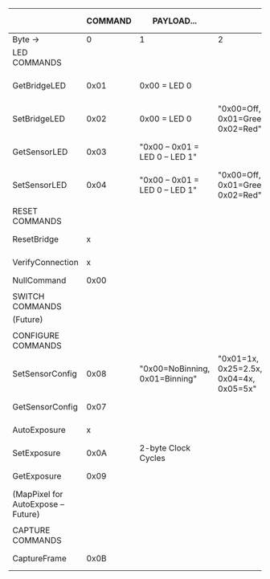 |                                    | COMMAND | PAYLOAD...                     |                                        |                |  | SERIAL REPLY           |                            |  | SENSOR REPLY           |                                   |                                        |                |   |           |   |
|------------------------------------|---------|--------------------------------|----------------------------------------|----------------|--|------------------------|----------------------------|--|------------------------|-----------------------------------|----------------------------------------|----------------|---|-----------|---|
| Byte →                             | 0       | 1                              | 2                                      | 3              |  | 0                      | 1                          |  | 0                      | 1                                 | 2                                      | 3              | 4 | 5         | 6 |
| LED COMMANDS                       |         |                                |                                        |                |  |                        |                            |  |                        |                                   |                                        |                |   |           |   |
| GetBridgeLED                       | 0x01    | 0x00 = LED 0                   |                                        |                |  | "0x00=OK, 0x01+=Error" | "00=Off, 01=Green, 02=Red" |  |                        |                                   |                                        |                |   |           |   |
| SetBridgeLED                       | 0x02    | 0x00 = LED 0                   | "0x00=Off, 0x01=Green, 0x02=Red"       |                |  | "0x00=OK, 0x01+=Error" |                            |  |                        |                                   |                                        |                |   |           |   |
| GetSensorLED                       | 0x03    | "0x00 – 0x01 = LED 0 – LED 1"  |                                        |                |  | "0x00=OK, 0x01+=Error" |                            |  | "0x00=OK, 0x01+=Error" | "0x00=Off, 0x01=Green,  0X02=Red" |                                        |                |   |           |   |
| SetSensorLED                       | 0x04    | "0x00 – 0x01 = LED 0 – LED 1"  | "0x00=Off, 0x01=Green, 0x02=Red"       |                |  | "0x00=OK, 0x01+=Error" |                            |  | "0x00=OK, 0x01+=Error" |                                   |                                        |                |   |           |   |
|                                    |         |                                |                                        |                |  |                        |                            |  |                        |                                   |                                        |                |   |           |   |
| RESET COMMANDS                     |         |                                |                                        |                |  |                        |                            |  |                        |                                   |                                        |                |   |           |   |
| ResetBridge                        | x       |                                |                                        |                |  | "0x00=OK, 0x01+=Error" |                            |  |                        |                                   |                                        |                |   |           |   |
| VerifyConnection                   | x       |                                |                                        |                |  | "0x00=OK, 0x01+=Error" |                            |  |                        |                                   |                                        |                |   |           |   |
| NullCommand                        | 0x00    |                                |                                        |                |  |                        |                            |  |                        |                                   |                                        |                |   |           |   |
|                                    |         |                                |                                        |                |  |                        |                            |  |                        |                                   |                                        |                |   |           |   |
| SWITCH COMMANDS                    |         |                                |                                        |                |  |                        |                            |  |                        |                                   |                                        |                |   |           |   |
| (Future)                           |         |                                |                                        |                |  |                        |                            |  |                        |                                   |                                        |                |   |           |   |
|                                    |         |                                |                                        |                |  |                        |                            |  |                        |                                   |                                        |                |   |           |   |
| CONFIGURE COMMANDS                 |         |                                |                                        |                |  |                        |                            |  |                        |                                   |                                        |                |   |           |   |
| SetSensorConfig                    | 0x08    | "0x00=NoBinning, 0x01=Binning" | "0x01=1x, 0x25=2.5x, 0x04=4x, 0x05=5x" | "0b11111 0x1F" |  | "0x00=OK, 0x01+=Error" |                            |  | "0x00=OK, 0x01+=Error" | "0x00=NoBinning, 0x01=Binning"    | "0x01=1x, 0x25=2.5x, 0x04=4x, 0x05=5x" | "0b11111 0x1F" |   |           |   |
| GetSensorConfig                    | 0x07    |                                |                                        |                |  | "0x00=OK, 0x01+=Error" |                            |  | "0x00=OK, 0x01+=Error" | 2-byte Clock Cycles               |                                        |                |   |           |   |
| AutoExposure                       | x       |                                |                                        |                |  | "0x00=OK, 0x01+=Error" |                            |  | "0x00=OK, 0x01+=Error" | 2-byte Clock Cycles               |                                        |                |   |           |   |
| SetExposure                        | 0x0A    | 2-byte Clock Cycles            |                                        |                |  | "0x00=OK, 0x01+=Error" |                            |  | "0x00=OK, 0x01+=Error" |                                   |                                        |                |   |           |   |
| GetExposure                        | 0x09    |                                |                                        |                |  | "0x00=OK, 0x01+=Error" |                            |  | "0x00=OK, 0x01+=Error" | 2-byte Clock Cycles               |                                        |                |   |           |   |
| (MapPixel for AutoExpose – Future) |         |                                |                                        |                |  |                        |                            |  |                        |                                   |                                        |                |   |           |   |
|                                    |         |                                |                                        |                |  |                        |                            |  |                        |                                   |                                        |                |   |           |   |
| CAPTURE COMMANDS                   |         |                                |                                        |                |  |                        |                            |  |                        |                                   |                                        |                |   |           |   |
| CaptureFrame                       | 0x0B    |                                |                                        |                |  | "0x00=OK, 0x01+=Error" |                            |  | "0x00=OK, 0x01+=Error" | 1 – 32765 (# pixels)              | "0x00=OK, 0x01+=Error"                 | PIXEL 1        |   | PIXEL2... |   |
